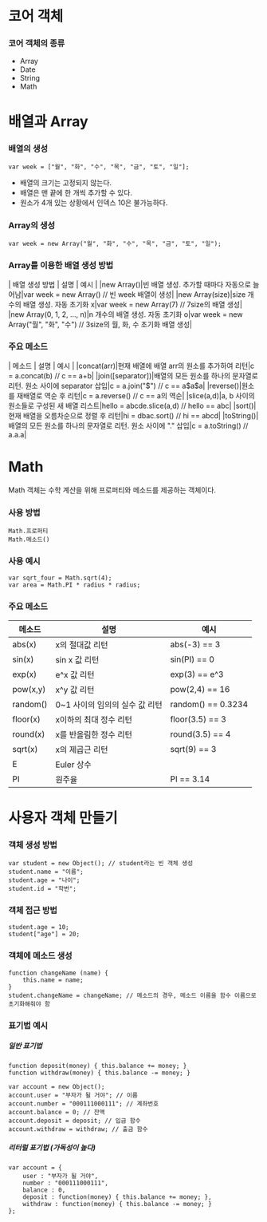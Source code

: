 # **코어 객체**


### 코어 객체의 종류
- Array
- Date
- String
- Math










# **배열과 Array**



### 배열의 생성
```
var week = ["월", "화", "수", "목", "금", "토", "일"];
```
- 배열의 크기는 고정되지 않는다.
- 배열은 맨 끝에 한 개씩 추가할 수 있다.
- 원소가 4개 있는 상황에서 인덱스 10은 불가능하다.



### Array의 생성
```
var week = new Array("월", "화", "수", "목", "금", "토", "일");
```


### Array를 이용한 배열 생성 방법
| 배열 생성 방법 | 설명 | 예시 |
|new Array()|빈 배열 생성. 추가할 때마다 자동으로 늘어남|var week = new Array() // 빈 week 배열이 생성|
|new Array(size)|size 개수의 배열 생성. 자동 초기화 x|var week = new Array(7) // 7size의 배열 생성|
|new Array(0, 1, 2, ..., n)|n 개수의 배열 생성. 자동 초기화 o|var week = new Array("월", "화", "수") // 3size의 월, 화, 수 초기화 배열 생성|



### 주요 메소드
| 메소드 | 설명 | 예시 |
|concat(arr)|현재 배열에 배열 arr의 원소를 추가하여 리턴|c = a.concat(b) // c == a+b|
|join([separator])|배열의 모든 원소를 하나의 문자열로 리턴. 원소 사이에 separator 삽입|c = a.join("$") // c == a$a$a|
|reverse()|원소를 재배열로 역순 후 리턴|c = a.reverse() // c == a의 역순|
|slice(a,d)|a, b 사이의 원소들로 구성된 새 배열 리스트|hello = abcde.slice(a,d) // hello == abc|
|sort()|현재 배열을 오름차순으로 정렬 후 리턴|hi = dbac.sort() // hi == abcd|
|toString()|배열의 모든 원소를 하나의 문자열로 리턴. 원소 사이에 "." 삽입|c = a.toString() // a.a.a|











# **Math**
Math 객체는 수학 계산을 위해 프로퍼티와 메소드를 제공하는 객체이다.



### 사용 방법
```
Math.프로퍼티  
Math.메소드()
```



### 사용 예시
```
var sqrt_four = Math.sqrt(4);  
var area = Math.PI * radius * radius;
```



### 주요 메소드
| 메소드 | 설명 | 예시 |
|---|---|---|
|abs(x)|x의 절대값 리턴|abs(-3) == 3|
|sin(x)|sin x 값 리턴|sin(PI) == 0|
|exp(x)|e^x 값 리턴|exp(3) == e^3|
|pow(x,y)|x^y 값 리턴|pow(2,4) == 16|
|random()|0~1 사이의 임의의 실수 값 리턴|random() == 0.3234|
|floor(x)|x이하의 최대 정수 리턴|floor(3.5) == 3|
|round(x)|x를 반올림한 정수 리턴|round(3.5) == 4|
|sqrt(x)|x의 제곱근 리턴|sqrt(9) == 3|
|E|Euler 상수||
|PI|원주율|PI == 3.14|










# **사용자 객체 만들기**



### 객체 생성 방법
```
var student = new Object(); // student라는 빈 객체 생성  
student.name = "이름";  
student.age = "나이";  
student.id = "학번";  
```



### 객체 접근 방법
```
student.age = 10;  
student["age"] = 20;  
```



### 객체에 메소드 생성
```
function changeName (name) {  
    this.name = name;  
}  
student.changeName = changeName; // 메소드의 경우, 메소드 이름을 함수 이름으로 초기화해줘야 함  
```



### 표기법 예시

##### 일반 표기법
```
function deposit(money) { this.balance += money; }  
function withdraw(money) { this.balance -= money; }  
  
var account = new Object();  
account.user = "부자가 될 거야"; // 이름  
account.number = "000111000111"; // 계좌번호  
account.balance = 0; // 잔액  
account.deposit = deposit; // 입금 함수  
account.withdraw = withdraw; // 출금 함수  
```

##### 리터럴 표기법 (가독성이 높다)
```
var account = { 
    user : "부자가 될 거야",  
    number : "000111000111",
    balance : 0,  
    deposit : function(money) { this.balance += money; },  
    withdraw : function(money) { this.balance -= money; }  
};
```